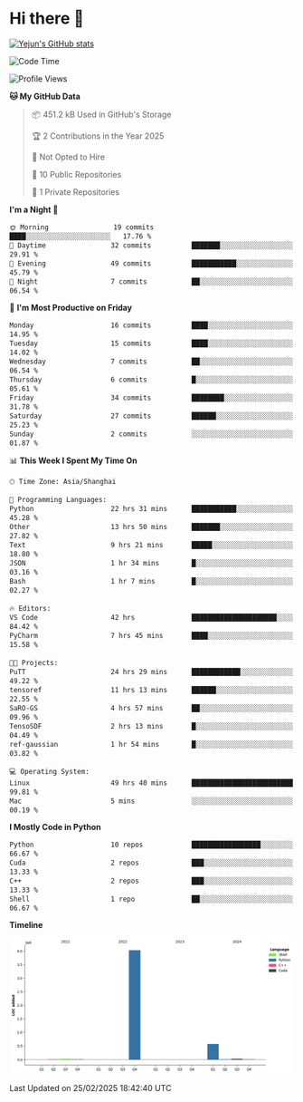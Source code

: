 # Hi there 👋


<!-- <img height="195px" src="https://github-readme-stats.vercel.app/api?username=yejun688&count_private=true&show_icons=true&hide_rank=true&title_color=0969da&bg_color=ffffff00&text_color=57606a&disable_animations=true"><img height="195px" src="https://github-readme-stats.vercel.app/api/top-langs?username=yejun688&layout=compact&title_color=0969da&bg_color=ffffff00&text_color=57606a"> -->

[![Yejun's GitHub stats](https://github-readme-stats.vercel.app/api?username=yejun688)](https://github.com/yejun688/github-readme-stats)

<!---
yejun688/yejun688 is a ✨ special ✨ repository because its `README.md` (this file) appears on your GitHub profile.
You can click the Preview link to take a look at your changes.
--->

<!--START_SECTION:waka-->
![Code Time](http://img.shields.io/badge/Code%20Time-865%20hrs%2058%20mins-blue)

![Profile Views](http://img.shields.io/badge/Profile%20Views-22-blue)

**🐱 My GitHub Data** 

> 📦 451.2 kB Used in GitHub's Storage 
 > 
> 🏆 2 Contributions in the Year 2025
 > 
> 🚫 Not Opted to Hire
 > 
> 📜 10 Public Repositories 
 > 
> 🔑 1 Private Repositories 
 > 
**I'm a Night 🦉** 

```text
🌞 Morning                19 commits          ████░░░░░░░░░░░░░░░░░░░░░   17.76 % 
🌆 Daytime                32 commits          ███████░░░░░░░░░░░░░░░░░░   29.91 % 
🌃 Evening                49 commits          ███████████░░░░░░░░░░░░░░   45.79 % 
🌙 Night                  7 commits           ██░░░░░░░░░░░░░░░░░░░░░░░   06.54 % 
```
📅 **I'm Most Productive on Friday** 

```text
Monday                   16 commits          ████░░░░░░░░░░░░░░░░░░░░░   14.95 % 
Tuesday                  15 commits          ████░░░░░░░░░░░░░░░░░░░░░   14.02 % 
Wednesday                7 commits           ██░░░░░░░░░░░░░░░░░░░░░░░   06.54 % 
Thursday                 6 commits           █░░░░░░░░░░░░░░░░░░░░░░░░   05.61 % 
Friday                   34 commits          ████████░░░░░░░░░░░░░░░░░   31.78 % 
Saturday                 27 commits          ██████░░░░░░░░░░░░░░░░░░░   25.23 % 
Sunday                   2 commits           ░░░░░░░░░░░░░░░░░░░░░░░░░   01.87 % 
```


📊 **This Week I Spent My Time On** 

```text
🕑︎ Time Zone: Asia/Shanghai

💬 Programming Languages: 
Python                   22 hrs 31 mins      ███████████░░░░░░░░░░░░░░   45.28 % 
Other                    13 hrs 50 mins      ███████░░░░░░░░░░░░░░░░░░   27.82 % 
Text                     9 hrs 21 mins       █████░░░░░░░░░░░░░░░░░░░░   18.80 % 
JSON                     1 hr 34 mins        █░░░░░░░░░░░░░░░░░░░░░░░░   03.16 % 
Bash                     1 hr 7 mins         █░░░░░░░░░░░░░░░░░░░░░░░░   02.27 % 

🔥 Editors: 
VS Code                  42 hrs              █████████████████████░░░░   84.42 % 
PyCharm                  7 hrs 45 mins       ████░░░░░░░░░░░░░░░░░░░░░   15.58 % 

🐱‍💻 Projects: 
PuTT                     24 hrs 29 mins      ████████████░░░░░░░░░░░░░   49.22 % 
tensoref                 11 hrs 13 mins      ██████░░░░░░░░░░░░░░░░░░░   22.55 % 
SaRO-GS                  4 hrs 57 mins       ██░░░░░░░░░░░░░░░░░░░░░░░   09.96 % 
TensoSDF                 2 hrs 13 mins       █░░░░░░░░░░░░░░░░░░░░░░░░   04.49 % 
ref-gaussian             1 hr 54 mins        █░░░░░░░░░░░░░░░░░░░░░░░░   03.82 % 

💻 Operating System: 
Linux                    49 hrs 40 mins      █████████████████████████   99.81 % 
Mac                      5 mins              ░░░░░░░░░░░░░░░░░░░░░░░░░   00.19 % 
```

**I Mostly Code in Python** 

```text
Python                   10 repos            █████████████████░░░░░░░░   66.67 % 
Cuda                     2 repos             ███░░░░░░░░░░░░░░░░░░░░░░   13.33 % 
C++                      2 repos             ███░░░░░░░░░░░░░░░░░░░░░░   13.33 % 
Shell                    1 repo              ██░░░░░░░░░░░░░░░░░░░░░░░   06.67 % 
```



**Timeline**

![Lines of Code chart](https://raw.githubusercontent.com/yejun688/yejun688/main/assets/bar_graph.png)


 Last Updated on 25/02/2025 18:42:40 UTC
<!--END_SECTION:waka-->
